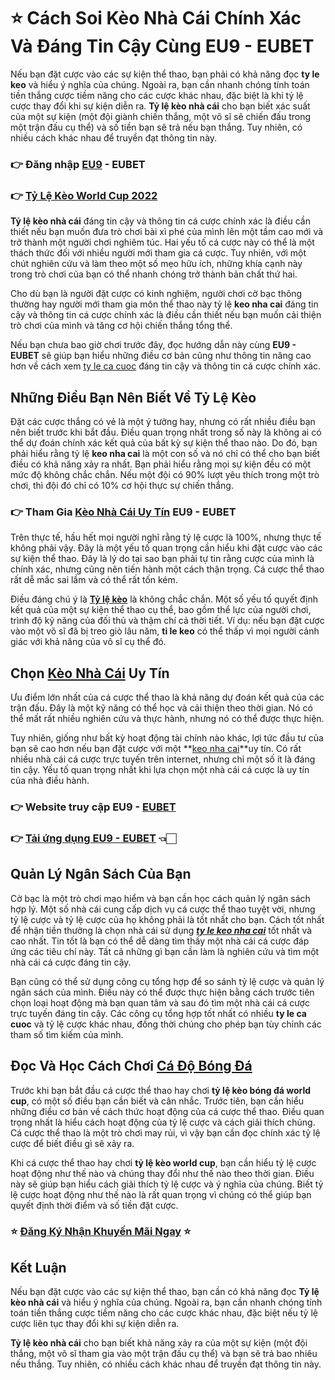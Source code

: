 # ⭐ Cách Soi Kèo Nhà Cái Chính Xác Và Đáng Tin Cậy Cùng EU9 - EUBET
 Nếu bạn đặt cược vào các sự kiện thể thao, bạn phải có khả năng đọc **ty le keo** và hiểu ý nghĩa của chúng. Ngoài ra, bạn cần nhanh chóng tính toán tiền thắng cược tiềm năng cho các cược khác nhau, đặc biệt là khi tỷ lệ cược thay đổi khi sự kiện diễn ra. **Tỷ lệ kèo nhà cái** cho bạn biết xác suất của một sự kiện (một đội giành chiến thắng, một võ sĩ sẽ chiến đấu trong một trận đấu cụ thể) và số tiền bạn sẽ trả nếu bạn thắng. Tuy nhiên, có nhiều cách khác nhau để truyền đạt thông tin này.

### 👉 **Đăng nhập [EU9](https://eubetvn.com/) - EUBET**

### 👉 **[Tỷ Lệ Kèo World Cup 2022](https://eubetvn.com/ty-le-keo-nha-cai-bong-da)**

 **Tỷ lệ kèo nhà cái** đáng tin cậy và thông tin cá cược chính xác là điều cần thiết nếu bạn muốn đưa trò chơi bài xì phé của mình lên một tầm cao mới và trở thành một người chơi nghiêm túc. Hai yếu tố cá cược này có thể là một thách thức đối với nhiều người mới tham gia cá cược. Tuy nhiên, với một chút nghiên cứu và làm theo một số mẹo hữu ích, những khía cạnh này trong trò chơi của bạn có thể nhanh chóng trở thành bản chất thứ hai.

 Cho dù bạn là người đặt cược có kinh nghiệm, người chơi cờ bạc thông thường hay người mới tham gia môn thể thao này tỷ lệ **keo nha cai** đáng tin cậy và thông tin cá cược chính xác là điều cần thiết nếu bạn muốn cải thiện trò chơi của mình và tăng cơ hội chiến thắng tổng thể.

 Nếu bạn chưa bao giờ chơi trước đây, đọc hướng dẫn này cùng **EU9 - EUBET** sẽ giúp bạn hiểu những điều cơ bản cũng như thông tin nâng cao hơn về cách xem [ty le ca cuoc](https://eubetvn.com/ty-le-keo-nha-cai-bong-da) đáng tin cậy và thông tin cá cược chính xác.

## Những Điều Bạn Nên Biết Về **Tỷ Lệ Kèo**

 Đặt các cược thắng có vẻ là một ý tưởng hay, nhưng có rất nhiều điều bạn nên biết trước khi bắt đầu. Điều quan trọng nhất trong số này là không ai có thể dự đoán chính xác kết quả của bất kỳ sự kiện thể thao nào. Do đó, bạn phải hiểu rằng tỷ lệ **keo nha cai** là một con số và nó chỉ có thể cho bạn biết điều có khả năng xảy ra nhất. Bạn phải hiểu rằng mọi sự kiện đều có một mức độ không chắc chắn. Nếu một đội có 90% lượt yêu thích trong một trò chơi, thì đội đó chỉ có 10% cơ hội thực sự chiến thắng.

### 👉 **Tham Gia [Kèo Nhà Cái Uy Tín](https://eubetvn.com/ty-le-keo-nha-cai-bong-da) EU9 - EUBET**


 Trên thực tế, hầu hết mọi người nghĩ rằng tỷ lệ cược là 100%, nhưng thực tế không phải vậy. Đây là một yếu tố quan trọng cần hiểu khi đặt cược vào các sự kiện thể thao. Đây là lý do tại sao bạn phải tự tin rằng cược của mình là chính xác, nhưng cũng nên tiến hành một cách thận trọng. Cá cược thể thao rất dễ mắc sai lầm và có thể rất tốn kém.

 Điều đáng chú ý là **[Tỷ lệ kèo](https://eubetvn.com/ty-le-keo-nha-cai-bong-da)** là không chắc chắn. Một số yếu tố quyết định kết quả của một sự kiện thể thao cụ thể, bao gồm thể lực của người chơi, trình độ kỹ năng của đối thủ và thậm chí cả thời tiết. Ví dụ: nếu bạn đặt cược vào một võ sĩ đã bị treo giò lâu năm, **ti le keo** có thể thấp vì mọi người cảnh giác với khả năng của võ sĩ cụ thể đó. 

## Chọn **[Kèo Nhà Cái](https://eubetvn.com/ty-le-keo-nha-cai-bong-da) Uy Tín**

 Ưu điểm lớn nhất của cá cược thể thao là khả năng dự đoán kết quả của các trận đấu. Đây là một kỹ năng có thể học và cải thiện theo thời gian. Nó có thể mất rất nhiều nghiên cứu và thực hành, nhưng nó có thể được thực hiện.

 Tuy nhiên, giống như bất kỳ hoạt động tài chính nào khác, lợi tức đầu tư của bạn sẽ cao hơn nếu bạn đặt cược với một **[keo nha cai](https://eubetvn.com/ty-le-keo-nha-cai-bong-da)**uy tín. Có rất nhiều nhà cái cá cược trực tuyến trên internet, nhưng chỉ một số ít là đáng tin cậy. Yếu tố quan trọng nhất khi lựa chọn một nhà cái cá cược là uy tín của nhà điều hành.


### 👉 **Website truy cập EU9 - [EUBET](https://eubetvn.com/)**

### 👉 **[Tải ứng dụng EU9 - EUBET](https://eubetvn.com/)** 👈🏻

## Quản Lý Ngân Sách Của Bạn

 Cờ bạc là một trò chơi mạo hiểm và bạn cần học cách quản lý ngân sách hợp lý. Một số nhà cái cung cấp dịch vụ cá cược thể thao tuyệt vời, nhưng tỷ lệ cược và tỷ lệ cược của họ không phải là tốt nhất cho bạn. Cách tốt nhất để nhận tiền thưởng là chọn nhà cái sử dụng ***[ty le keo nha cai](https://eubetvn.com/ty-le-keo-nha-cai-bong-da)*** tốt nhất và cao nhất. Tin tốt là bạn có thể dễ dàng tìm thấy một nhà cái cá cược đáp ứng các tiêu chí này. Tất cả những gì bạn cần làm là nghiên cứu và tìm một nhà cái cá cược đáng tin cậy.

 Bạn cũng có thể sử dụng công cụ tổng hợp để so sánh tỷ lệ cược và quản lý ngân sách của mình. Điều này có thể được thực hiện bằng cách trước tiên chọn loại hoạt động mà bạn quan tâm và sau đó tìm một nhà cái cá cược trực tuyến đáng tin cậy. Các công cụ tổng hợp tốt nhất có nhiều **ty le ca cuoc** và tỷ lệ cược khác nhau, đồng thời chúng cho phép bạn tùy chỉnh các tham số tìm kiếm của mình.

## Đọc Và Học Cách Chơi **[Cá Độ Bóng Đá](https://eubetvn.com/ty-le-keo-nha-cai-bong-da)**

 Trước khi bạn bắt đầu cá cược thể thao hay chơi **tỷ lệ kèo bóng đá world cup**, có một số điều bạn cần biết và cân nhắc. Trước tiên, bạn cần hiểu những điều cơ bản về cách thức hoạt động của cá cược thể thao. Điều quan trọng nhất là hiểu cách hoạt động của tỷ lệ cược và cách giải thích chúng. Cá cược thể thao là một trò chơi may rủi, vì vậy bạn cần đọc chính xác tỷ lệ cược để biết điều gì sẽ xảy ra.

 Khi cá cược thể thao hay chơi **tỷ lệ kèo world cup**, bạn cần hiểu tỷ lệ cược hoạt động như thế nào và chúng thay đổi như thế nào theo thời gian. Điều này sẽ giúp bạn hiểu cách giải thích tỷ lệ cược và ý nghĩa của chúng. Biết tỷ lệ cược hoạt động như thế nào là rất quan trọng vì chúng có thể giúp bạn quyết định thời điểm và số tiền đặt cược.


### ⭐ **[Đăng Ký Nhận Khuyến Mãi Ngay](https://cutt.ly/LGQMomh)** ⭐


## **Kết Luận**

 Nếu bạn đặt cược vào các sự kiện thể thao, bạn cần có khả năng đọc **Tỷ lệ kèo nhà cái** và hiểu ý nghĩa của chúng. Ngoài ra, bạn cần nhanh chóng tính toán tiền thắng cược tiềm năng cho các cược khác nhau, đặc biệt nếu tỷ lệ cược liên tục thay đổi khi sự kiện diễn ra.

 **Tỷ lệ kèo nhà cái** cho bạn biết khả năng xảy ra của một sự kiện (một đội thắng, một võ sĩ tham gia vào một trận đấu cụ thể) và bạn sẽ trả bao nhiêu nếu thắng. Tuy nhiên, có nhiều cách khác nhau để truyền đạt thông tin này.
